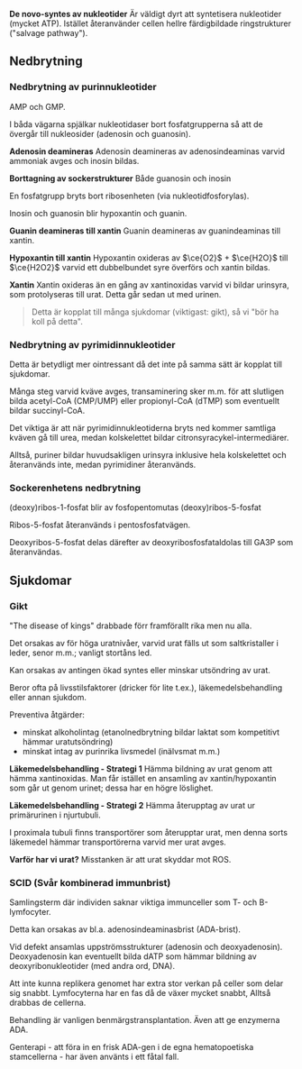 **De novo-syntes av nukleotider**
Är väldigt dyrt att syntetisera nukleotider (mycket ATP). Istället återanvänder cellen hellre färdigbildade ringstrukturer ("salvage pathway").

## Nedbrytning
### Nedbrytning av purinnukleotider
AMP och GMP.

I båda vägarna spjälkar nukleotidaser bort fosfatgrupperna så att de övergår till nukleosider (adenosin och guanosin).

**Adenosin deamineras**
Adenosin deamineras av adenosindeaminas varvid ammoniak avges och inosin bildas.

**Borttagning av sockerstrukturer**
Både guanosin och inosin

En fosfatgrupp bryts bort ribosenheten (via nukleotidfosforylas).

Inosin och guanosin blir hypoxantin och guanin.

**Guanin deamineras till xantin**
Guanin deamineras av guanindeaminas till xantin.

**Hypoxantin till xantin**
Hypoxantin oxideras av $\ce{O2}$ + $\ce{H2O}$ till $\ce{H2O2}$ varvid ett dubbelbundet syre överförs och xantin bildas.

**Xantin**
Xantin oxideras än en gång av xantinoxidas varvid vi bildar urinsyra, som protolyseras till urat. Detta går sedan ut med urinen.

> Detta är kopplat till många sjukdomar (viktigast: gikt), så vi "bör ha koll på detta".
### Nedbrytning av pyrimidinnukleotider
Detta är betydligt mer ointressant då det inte på samma sätt är kopplat till sjukdomar.

Många steg varvid kväve avges, transaminering sker m.m. för att slutligen bilda acetyl-CoA (CMP/UMP) eller propionyl-CoA (dTMP) som eventuellt bildar succinyl-CoA.

Det viktiga är att när pyrimidinnukleotiderna bryts ned kommer samtliga kväven gå till urea, medan kolskelettet bildar citronsyracykel-intermediärer.


Alltså, puriner bildar huvudsakligen urinsyra inklusive hela kolskelettet och återanvänds inte, medan pyrimidiner återanvänds.
### Sockerenhetens nedbrytning
(deoxy)ribos-1-fosfat blir av fosfopentomutas (deoxy)ribos-5-fosfat

Ribos-5-fosfat återanvänds i pentosfosfatvägen.

Deoxyribos-5-fosfat delas därefter av deoxyribosfosfataldolas till GA3P som återanvändas.
## Sjukdomar
### Gikt
"The disease of kings" drabbade förr framförallt rika men nu alla.

Det orsakas av för höga uratnivåer, varvid urat fälls ut som saltkristaller i leder, senor m.m.; vanligt stortåns led.

Kan orsakas av antingen ökad syntes eller minskar utsöndring av urat.

Beror ofta på livsstilsfaktorer (dricker för lite t.ex.), läkemedelsbehandling eller annan sjukdom.

Preventiva åtgärder:
- minskat alkoholintag (etanolnedbrytning bildar laktat som kompetitivt hämmar uratutsöndring)
- minskat intag av purinrika livsmedel (inälvsmat m.m.)

**Läkemedelsbehandling - Strategi 1**
Hämma bildning av urat genom att hämma xantinoxidas. Man får istället en ansamling av xantin/hypoxantin som går ut genom urinet; dessa har en högre löslighet.

**Läkemedelsbehandling - Strategi 2**
Hämma återupptag av urat ur primärurinen i njurtubuli. 

I proximala tubuli finns transportörer som återupptar urat, men denna sorts läkemedel hämmar transportörerna varvid mer urat avges.

**Varför har vi urat?**
Misstanken är att urat skyddar mot ROS.

### SCID (Svår kombinerad immunbrist)
Samlingsterm där individen saknar viktiga immunceller som T- och B-lymfocyter.

Detta kan orsakas av bl.a. adenosindeaminasbrist (ADA-brist).

Vid defekt ansamlas uppströmsstrukturer (adenosin och deoxyadenosin). Deoxyadenosin kan eventuellt bilda dATP som hämmar bildning av deoxyribonukleotider (med andra ord, DNA).

Att inte kunna replikera genomet har extra stor verkan på celler som delar sig snabbt. Lymfocyterna har en fas då de växer mycket snabbt, Alltså drabbas de cellerna.

Behandling är vanligen benmärgstransplantation. Även att ge enzymerna ADA.

Genterapi - att föra in en frisk ADA-gen i de egna hematopoetiska stamcellerna - har även använts i ett fåtal fall.
